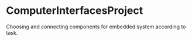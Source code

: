 # ComputerInterfacesProject
Choosing and connecting components for embedded system according to task.
